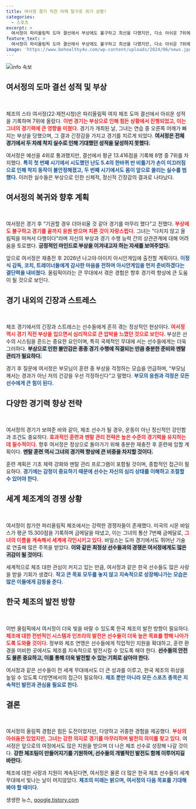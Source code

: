 ```yaml
---
title: 여서정 경기 직전 어깨 탈구로 위기 상황!
categories:
  - 스포츠
excerpt: >
  여서정이 파리올림픽 도마 결선에서 부상에도 불구하고 최선을 다했지만, 다소 아쉬운 7위에 그쳤습니다. 부녀 메달리스트라는 타이틀과 함께 2026 아시안게임에서의 재도전 계획을 밝혔습니다. 클릭하고 응원의 메시지를 전해보세요!
feature_text: >
  여서정이 파리올림픽 도마 결선에서 부상에도 불구하고 최선을 다했지만, 다소 아쉬운 7위에 그쳤습니다. 부녀 메달리스트라는 타이틀과 함께 2026 아시안게임에서의 재도전 계획을 밝혔습니다. 클릭하고 응원의 메시지를 전해보세요!
image: 'https://www.behealthy4u.com/wp-content/uploads/2024/06/news.jpg'
---
```


<p><img src="https://www.behealthy4u.com/wp-content/uploads/2024/06/news.jpg" alt="info 속보" /></p>

<h2 data-ke-size="size26">여서정의 도마 결선 성적 및 부상</h2>

<p data-ke-size="size16">&nbsp;</p>

<p>체조의 스타 여서정(22·제천시청)은 파리올림픽 여자 체조 도마 결선에서 아쉬운 성적을 기록하며 7위에 올랐다. <b><span style="color: #ee2323;">이번 경기는 부상으로 인해 힘든 상황에서 진행되었고, 이는 그녀의 경기력에 큰 영향을 미쳤다.</span></b> 경기가 개최된 날, 그녀는 연습 중 오른쪽 어깨가 빠지는 부상을 당했으며, 그 결과 긴장감을 가지고 경기를 치르게 되었다. <b><span style="background-color: #21538527;">여서정은 전체 경기에서 두 차례 착지 실수로 인해 기대했던 성적을 달성하지 못했다.</span></b></p>

<p>여서정은 예선을 4위로 통과했지만, 결선에서 평균 13.416점을 기록해 8명 중 7위를 차지했다. <b><span style="color: #1a5490;">특히 첫 번째 시기에서 시도했던 난도 5.4의 한바퀴 반 비틀기가 손이 미끄러짐으로 인해 착지 동작이 불안정해졌고, 두 번째 시기에서도 몸이 앞으로 쏠리는 실수를 범했다.</span></b> 이러한 실수들은 부상으로 인한 신체적, 정신적 긴장감의 결과로 나타났다.</p>

<h2 data-ke-size="size26">여서정의 복귀와 향후 계획</h2>

<p data-ke-size="size16">&nbsp;</p>

<p>여서정은 경기 후 “기권할 경우 더아쉬울 것 같아 경기를 마무리 했다”고 전했다. <b><span style="color: #ee2323;">부상에도 불구하고 경기를 끝까지 응원 받으며 치른 것이 자랑스럽다.</span></b> 그녀는 "다치지 않고 올림픽을 마쳐서 다행이다"라며 자신의 부상과 경기 수행 능력 간의 상관관계에 대해 어려움을 토로했다. <b><span style="background-color: #21538527;">긍정적인 마인드로 부상을 이겨내고자 하는 자세를 보여주었다.</span></b></p>

<p>앞으로 여서정은 재충전 후 2026년 나고야·아이치 아시안게임에 출전할 계획이다. <b><span style="color: #1a5490;">이정식 감독, 코치, 트레이너들에게 감사한 마음을 전하며 아시안게임을 먼저 준비하겠다는 결단력을 내비쳤다.</span></b> 올림픽이라는 큰 무대에서 겪은 경험은 향후 경기력 향상에 큰 도움이 될 것으로 보인다.</p>

<h2 data-ke-size="size26">경기 내외의 긴장과 스트레스</h2>

<p data-ke-size="size16">&nbsp;</p>

<p>체조 경기에서의 긴장과 스트레스는 선수들에게 흔히 겪는 정상적인 현상이다. <b><span style="color: #ee2323;">여서정 역시 경기 직전 부상을 입으면서 심리적으로 큰 압박을 느꼈던 것으로 보인다.</span></b> 부상은 선수의 시스팀을 흔드는 중요한 요인이며, 특히 국제적인 무대에 서는 선수들에게는 더욱 그러하다. <b><span style="background-color: #21538527;">부상으로 인한 불안감은 종종 경기 수행에 직결되는 만큼 충분한 준비와 멘탈 관리가 필요하다.</span></b></p>

<p>경기 후 질문에 여서정은 부모님이 훈련 중 부상을 걱정하는 모습을 언급하며, “부모님께서는 경과가 아닌 저의 건강을 우선 걱정하신다”고 말했다. <b><span style="color: #1a5490;">부모의 응원과 걱정은 모든 선수에게 큰 힘이 된다.</span></b></p>

<h2 data-ke-size="size26">다양한 경기력 향상 전략</h2>

<p data-ke-size="size16">&nbsp;</p>

<p>여서정의 경기가 보여준 바와 같이, 체조 선수가 될 경우, 운동이 아닌 정신적인 강인함과 조건도 중요하다. <b><span style="color: #ee2323;">효과적인 훈련과 멘탈 관리 전략은 높은 수준의 경기력을 유지하는 데 필수적이다.</span></b> 향후 여서정은 정상으로 돌아가기 위해 충분한 재충전 후 훈련에 임할 계획이다. <b><span style="background-color: #21538527;">멘탈 훈련 역시 그녀의 경기력 향상에 큰 비중을 차지할 것이다.</span></b></p>

<p>훈련 계획은 기초 체력 강화와 멘탈 관리 프로그램이 포함될 것이며, 종합적인 접근이 필요하다. <b><span style="color: #1a5490;">경기에는 감정이 중요하기 때문에 선수는 자신의 심리 상태를 이해하고 조절할 수 있어야 한다.</span></b></p>

<h2 data-ke-size="size26">세계 체조계의 경쟁 상황</h2>

<p data-ke-size="size16">&nbsp;</p>

<p>여서정이 참가한 파리올림픽 체조에서는 강력한 경쟁자들이 존재했다. 미국의 시몬 바일스가 평균 15.300점을 기록하며 금메달을 따냈고, 이는 그녀의 통산 7번째 금메달로, <b><span style="color: #ee2323;">그녀의 이름을 계속해서 세계에 각인시키고 있다.</span></b> 바일스는 도마 경기에서도 뛰어난 기술로 연출해 많은 주목을 받았다. <b><span style="background-color: #21538527;">이와 같은 최정상 선수들과의 경쟁은 여서정에게도 많은 귀감이 될 것이다.</span></b></p>

<p>세계적으로 체조 대한 관심이 커지고 있는 만큼, 여서정과 같은 한국 선수들도 많은 사랑을 받을 기회가 생겼다. <b><span style="color: #1a5490;">작고 큰 목표 모두를 놓지 않고 지속적으로 성장해나가는 모습은 많은 이들에게 감동을 준다.</span></b></p>

<h2 data-ke-size="size26">한국 체조의 발전 방향</h2>

<p data-ke-size="size16">&nbsp;</p>

<p>이번 올림픽에서 여서정이 더욱 빛을 바랄 수 있도록 한국 체조의 발전 방향이 필요하다. <b><span style="color: #ee2323;">체조에 대한 전반적인 시스템과 인프라의 발전은 선수들이 더욱 높은 목표를 향해 나아가도록 도와줄 것이다.</span></b> 정부와 체조 연맹은 선수들에게 직업적인 지원을 확대하고, 훈련 환경을 미비한 곳에서도 체조를 지속적으로 발전시킬 수 있도록 해야 한다. <b><span style="background-color: #21538527;">선수들의 안전도 물론 중요하고, 이를 통해 더욱 발전할 수 있는 기회로 삼아야 한다.</span></b></p>

<p>여서정과 같은 선수들이 전 세계 무대에서도 더 큰 성과를 이루고, 한국 체조의 위상을 높일 수 있도록 다방면에서의 접근이 필요하다. <b><span style="color: #1a5490;">체조 뿐만 아니라 모든 스포츠 종목은 지속적인 발전과 관심을 필요로 한다.</span></b></p>

<h2 data-ke-size="size26">결론</h2>

<p data-ke-size="size16">&nbsp;</p>

<p>여서정의 올림픽 경험은 힘든 도전이었지만, 다양하고 귀중한 경험을 제공했다. <b><span style="color: #ee2323;">부상의 아쉬움은 있었지만, 그녀는 강한 의지로 경기를 마무리하며 발전의 의미를 찾고 있다.</span></b> 여서정은 앞으로의 여정에서도 많은 지원을 받으며 더 나은 체조 선수로 성장해 나갈 것이다. <b><span style="background-color: #21538527;">강한 체조팀이 만들어지기를 기원하며, 선수들의 개별적인 발전도 함께 이루어지길 바란다.</span></b> </p>

<p>체조에 대한 사랑과 지원이 계속된다면, 여서정은 물론 더 많은 한국 체조 선수들이 세계 무대에서 빛나는 날이 머지않았다. <b><span style="color: #1a5490;">체조의 미래는 밝으며, 여서정의 다음 목표를 기대해봐야 할 때이다.</span></b></p>
생생한 뉴스, <a href="https://qoogle.tistory.com" rel="dofollow">qoogle.tistory.com</a>


